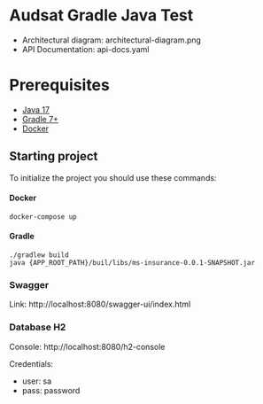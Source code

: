 # Audsat Gradle Java Test

* Architectural diagram: architectural-diagram.png
* API Documentation: api-docs.yaml

# Prerequisites
* [Java 17](https://learn.microsoft.com/pt-br/java/openjdk/download#openjdk-17)
* [Gradle 7+](https://docs.gradle.org/7.6.1/userguide/userguide.html)
* [Docker](https://www.docker.com)

## Starting project

To initialize the project you should use these commands:
#### Docker
````
docker-compose up
````

#### Gradle
````
./gradlew build
java {APP_ROOT_PATH}/buil/libs/ms-insurance-0.0.1-SNAPSHOT.jar
````

### Swagger
Link: http://localhost:8080/swagger-ui/index.html

### Database H2
Console: http://localhost:8080/h2-console

Credentials:
* user: sa
* pass: password
